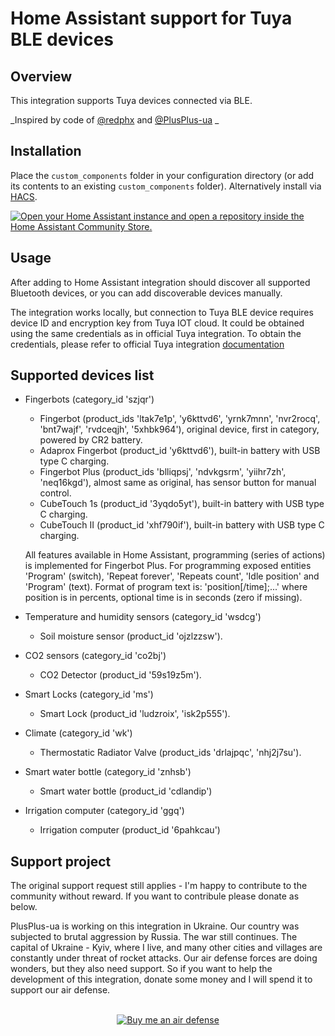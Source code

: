 # Home Assistant support for Tuya BLE devices

## Overview

This integration supports Tuya devices connected via BLE.

_Inspired by code of [@redphx](https://github.com/redphx/poc-tuya-ble-fingerbot) and [@PlusPlus-ua](https://github.com/PlusPlus-ua/ha_tuya_ble/) _

## Installation

Place the `custom_components` folder in your configuration directory (or add its contents to an existing `custom_components` folder). Alternatively install via [HACS](https://hacs.xyz/).

[![Open your Home Assistant instance and open a repository inside the Home Assistant Community Store.](https://my.home-assistant.io/badges/hacs_repository.svg)](https://my.home-assistant.io/redirect/hacs_repository/?owner=stevewrightnz&repository=ha_tuya_ble&category=integration)

## Usage

After adding to Home Assistant integration should discover all supported Bluetooth devices, or you can add discoverable devices manually.

The integration works locally, but connection to Tuya BLE device requires device ID and encryption key from Tuya IOT cloud. It could be obtained using the same credentials as in official Tuya integration. To obtain the credentials, please refer to official Tuya integration [documentation](https://www.home-assistant.io/integrations/tuya/)

## Supported devices list

* Fingerbots (category_id 'szjqr')
  + Fingerbot (product_ids 'ltak7e1p', 'y6kttvd6', 'yrnk7mnn', 'nvr2rocq', 'bnt7wajf', 'rvdceqjh', '5xhbk964'), original device, first in category, powered by CR2 battery.
  + Adaprox Fingerbot (product_id 'y6kttvd6'), built-in battery with USB type C charging.
  + Fingerbot Plus (product_ids 'blliqpsj', 'ndvkgsrm', 'yiihr7zh', 'neq16kgd'), almost same as original, has sensor button for manual control.
  + CubeTouch 1s (product_id '3yqdo5yt'), built-in battery with USB type C charging.
  + CubeTouch II (product_id 'xhf790if'), built-in battery with USB type C charging.

  All features available in Home Assistant, programming (series of actions) is implemented for Fingerbot Plus.
  For programming exposed entities 'Program' (switch), 'Repeat forever', 'Repeats count', 'Idle position' and 'Program' (text). Format of program text is: 'position\[/time\];...' where position is in percents, optional time is in seconds (zero if missing).

* Temperature and humidity sensors (category_id 'wsdcg')
  + Soil moisture sensor (product_id 'ojzlzzsw').

* CO2 sensors (category_id 'co2bj')
  + CO2 Detector (product_id '59s19z5m').

* Smart Locks (category_id 'ms')
  + Smart Lock (product_id 'ludzroix', 'isk2p555').

* Climate (category_id 'wk')
  + Thermostatic Radiator Valve (product_ids 'drlajpqc', 'nhj2j7su').

* Smart water bottle (category_id 'znhsb')
  + Smart water bottle (product_id 'cdlandip')

* Irrigation computer (category_id 'ggq')
  + Irrigation computer (product_id '6pahkcau')

## Support project
The original support request still applies - I'm happy to contribute to the community without reward.  If you want to contribule please donate as below.

PlusPlus-ua is working on this integration in Ukraine. Our country was subjected to brutal aggression by Russia. The war still continues. The capital of Ukraine - Kyiv, where I live, and many other cities and villages are constantly under threat of rocket attacks. Our air defense forces are doing wonders, but they also need support. So if you want to help the development of this integration, donate some money and I will spend it to support our air defense.
<br><br>
<p align="center">
  <a href="https://www.buymeacoffee.com/3PaK6lXr4l"><img src="https://www.buymeacoffee.com/assets/img/custom_images/orange_img.png" alt="Buy me an air defense"></a>
</p>

